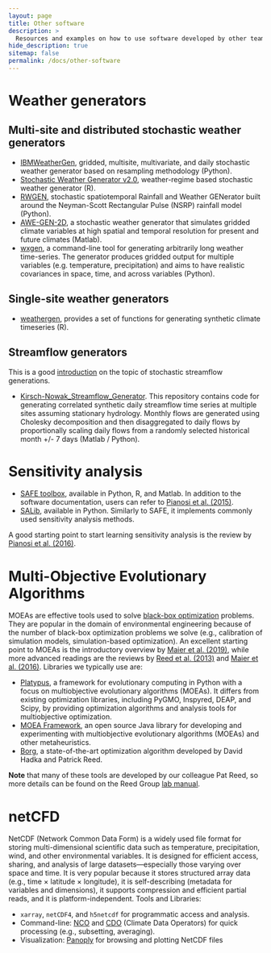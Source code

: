 ```yaml
---
layout: page
title: Other software
description: >
  Resources and examples on how to use software developed by other teams.
hide_description: true
sitemap: false
permalink: /docs/other-software
---
```


# Weather generators

## Multi-site and distributed stochastic weather generators

* [IBMWeatherGen](https://github.com/IBM/IBMWeatherGen), gridded, multisite, multivariate, and daily stochastic weather generator based on resampling methodology (Python).
* [Stochastic Weather Generator v2.0](https://github.com/nassernajibi/WGEN-v2.0), weather-regime based stochastic weather generator (R).
* [RWGEN](https://github.com/rwgen1/rwgen?tab=readme-ov-file), stochastic spatiotemporal Rainfall and Weather GENerator built around the Neyman-Scott Rectangular Pulse (NSRP) rainfall model (Python).
* [AWE-GEN-2D](https://hyd.ifu.ethz.ch/research-data-models/awe-gen-2d.html), a stochastic weather generator that simulates gridded climate variables at high spatial and temporal resolution for present and future climates (Matlab).
* [wxgen](https://github.com/metno/wxgen?tab=readme-ov-file), a command-line tool for generating arbitrarily long weather time-series. The generator produces gridded output for multiple variables (e.g. temperature, precipitation) and aims to have realistic covariances in space, time, and across variables (Python).

## Single-site weather generators

* [weathergen](https://walkerjeffd.github.io/weathergen/), provides a set of functions for generating synthetic climate timeseries (R).

## Streamflow generators

This is a good [introduction](https://waterprogramming.wordpress.com/2017/08/29/open-source-streamflow-generator-part-i-synthetic-generation/) on the topic of stochastic streamflow generations.

* [Kirsch-Nowak_Streamflow_Generator](https://github.com/julianneq/Kirsch-Nowak_Streamflow_Generator). This repository contains code for generating correlated synthetic daily streamflow time series at multiple sites assuming stationary hydrology. Monthly flows are generated using Cholesky decomposition and then disaggregated to daily flows by proportionally scaling daily flows from a randomly selected historical month +/- 7 days (Matlab / Python).


# Sensitivity analysis

* [SAFE toolbox](https://safetoolbox.github.io), available in Python, R, and Matlab. In addition to the software documentation, users can refer to [Pianosi et al. (2015)](https://www.sciencedirect.com/science/article/pii/S1364815215001188?via%3Dihub).
* [SALib](https://github.com/SALib/SALib), available in Python. Similarly to SAFE, it implements commonly used sensitivity analysis methods.

A good starting point to start learning sensitivity analysis is the review by [Pianosi et al. (2016)](https://www.sciencedirect.com/science/article/pii/S1364815216300287).


# Multi-Objective Evolutionary Algorithms 

MOEAs are effective tools used to solve [black-box optimization](https://en.wikipedia.org/wiki/Derivative-free_optimization) problems. They are popular in the domain of environmental engineering because of the number of black-box optimization problems we solve (e.g., calibration of simulation models, simulation-based optimization). An excellent starting point to MOEAs is the introductory overview by [Maier et al. (2019)](https://www.sciencedirect.com/science/article/abs/pii/S1364815218305905), while more advanced readings are the reviews by [Reed et al. (2013)](https://www.sciencedirect.com/science/article/abs/pii/S0309170812000073) and [Maier et al. (2016)](https://www.sciencedirect.com/science/article/abs/pii/S1364815214002679). Libraries we typically use are:

* [Platypus](https://platypus.readthedocs.io/en/latest/), a framework for evolutionary computing in Python with a focus on multiobjective evolutionary algorithms (MOEAs). It differs from existing optimization libraries, including PyGMO, Inspyred, DEAP, and Scipy, by providing optimization algorithms and analysis tools for multiobjective optimization.
* [MOEA Framework](https://moeaframework.org), an open source Java library for developing and experimenting with multiobjective evolutionary algorithms (MOEAs) and other metaheuristics.
* [Borg](http://borgmoea.org), a state-of-the-art optimization algorithm developed by David Hadka and Patrick Reed.

**Note** that many of these tools are developed by our colleague Pat Reed, so more details can be found on the Reed Group [lab manual](https://reedgroup.github.io/intro.html).


# netCFD 

NetCDF (Network Common Data Form) is a widely used file format for storing multi-dimensional scientific data such as temperature, precipitation, wind, and other environmental variables. It is designed for efficient access, sharing, and analysis of large datasets—especially those varying over space and time. It is very popular because it stores structured array data (e.g., time × latitude × longitude), it is self-describing (metadata for variables and dimensions), it supports compression and efficient partial reads, and it is platform-independent. Tools and Libraries:

* `xarray`, `netCDF4`, and `h5netcdf` for programmatic access and analysis.
* Command-line: [NCO](https://nco.sourceforge.net) and [CDO](https://www.unidata.ucar.edu/software/netcdf/workshops/2012/third_party/CDO.html) (Climate Data Operators) for quick processing (e.g., subsetting, averaging).
* Visualization: [Panoply](https://www.giss.nasa.gov/tools/panoply/) for browsing and plotting NetCDF files



